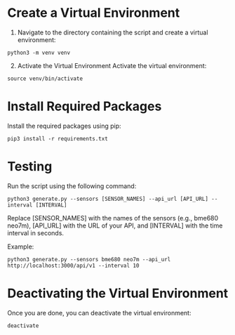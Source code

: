 # Create a Virtual Environment
1. Navigate to the directory containing the script and create a virtual environment:

```
python3 -m venv venv
```

2. Activate the Virtual Environment
Activate the virtual environment:

```
source venv/bin/activate
```

# Install Required Packages
Install the required packages using pip:

```
pip3 install -r requirements.txt
```

# Testing
Run the script using the following command:

```
python3 generate.py --sensors [SENSOR_NAMES] --api_url [API_URL] --interval [INTERVAL]
```
Replace [SENSOR_NAMES] with the names of the sensors (e.g., bme680 neo7m), [API_URL] with the URL of your API, and [INTERVAL] with the time interval in seconds.

Example:
```
python3 generate.py --sensors bme680 neo7m --api_url http://localhost:3000/api/v1 --interval 10
```

# Deactivating the Virtual Environment
Once you are done, you can deactivate the virtual environment:

```
deactivate
```
